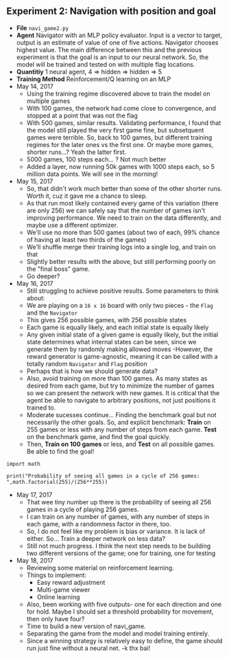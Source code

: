 ## Experiment 2: Navigation with position and goal
- **File** `navi_game2.py`
- **Agent** Navigator with an MLP policy evaluator. Input is a vector to target, output is an estimate of value of one of five actions. Navigator chooses highest value. The main difference between this and the previous experiment is that the goal is an input to our neural network. So, the model will be trained and tested on with multiple flag locations.
- **Quantitiy** 1 neural agent, 4 => hidden => hidden => 5
- **Training Method** Reinforcement/Q learning on an MLP
- May 14, 2017
    - Using the training regime discovered above to train the model on multiple games
    - With 100 games, the network had come close to convergence, and stopped at a point that was not the flag
    - With 500 games, similar results. Validating performance, I found that the model still played the very first game fine, but subsetquent games were terrible. So, back to 100 games, but different training regimes for the later ones vs the first one. Or maybe more games, shorter runs...? Yeah the latter first.
    - 5000 games, 100 steps each... ? Not much better
    - Added a layer, now running 50k games with 1000 steps each, so 5 million data points. We will see in the morning!
- May 15, 2017
    - So, that didn't work much better than some of the other shorter runs. Worth it, cuz it gave me a chance to sleep.
    - As that run most likely contained every game of this variation (there are only 256) we can safely say that the number of games isn't improving performance. We need to train on the data differently, and maybe use a different optimizer.
    - We'll use no more than 500 games (about two of each, 99% chance of having at least two thirds of the games)
    - We'll shuffle merge their training logs into a single log, and train on that
    - Slightly better results with the above, but still performing poorly on the "final boss" game.
    - Go deeper?
- May 16, 2017
    - Still struggling to achieve positive results. Some parameters to think about:
    - We are playing on a `16 x 16` board with only two pieces - the `Flag` and the `Navigator`
    - This gives 256 possible games, with 256 possible states
    - Each game is equally likely, and each initial state is equally likely
    - Any given initial state of a given game is equally likely, but the initial state determines what internal states can be seen, since we generate them by randomly making allowed moves
    -However, the reward generator is game-agnostic, meaning it can be called with a totally random `Navigator` and `Flag` position
    - Perhaps that is how we should generate data?
    - Also, avoid training on more than 100 games. As many states as desired from each game, but try to minimize the number of games so we can present the network with new games. It is critical that the agent be able to navigate to arbitrary positions, not just positions it trained to.
    - Moderate sucesses continue... Finding the benchmark goal but not necessarily the other goals. So, and explicit benchmark: **Train** on 255 games or less with any number of steps from each game. **Test** on the benchmark game, and find the goal quickly.
    - Then, **Train on 100 games** or less, and **Test** on all possible games. Be able to find the goal!

`import math`

`print("Probability of seeing all games in a cycle of 256 games: ",math.factorial(255)/(256**255))`

- May 17, 2017
    - That wee tiny number up there is the probability of seeing all 256 games in a cycle of playing 256 games.
    - I can train on any number of games, with any number of steps in each game, with a randomness factor in there, too.
    - So, I do not feel like my problem is bias or variance. It is lack of either. So... Train a deeper network on less data?
    - Still not much progress. I think the next step needs to be building two different versions of the game; one for training, one for testing
- May 18, 2017
    - Reviewing some material on reinforcement learning.
    - Things to implement:
      - Easy reward adjustment
      - Multi-game viewer
      - Online learning
    - Also, been working with five outputs- one for each direction and one for hold. Maybe I should set a threshold probability for movement, then only have four?
    - Time to build a new version of navi_game.
    - Separating the game from the model and model training entirely.
    - Since a winning strategy is relatively easy to define, the game should run just fine without a neural net.
    -k thx bai!
